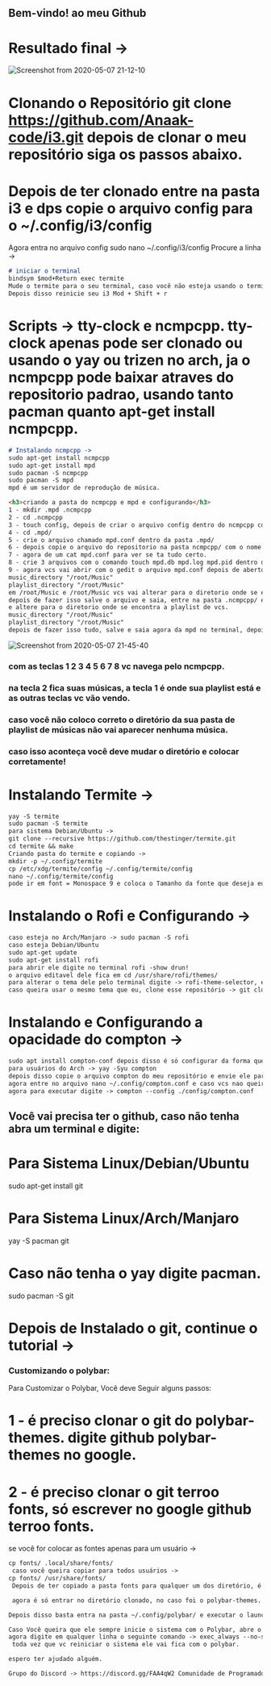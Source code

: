 ## Bem-vindo! ao meu Github
# Resultado final ->
![Screenshot from 2020-05-07 21-12-10](https://user-images.githubusercontent.com/64982678/81356422-8693e900-90a7-11ea-862f-807453d4e11b.png)

# Clonando o Repositório git clone https://github.com/Anaak-code/i3.git depois de clonar o meu repositório siga os passos abaixo.
# Depois de ter clonado entre na pasta i3 e dps copie o arquivo config para o ~/.config/i3/config
Agora entra no arquivo config sudo nano ~/.config/i3/config
Procure a linha -> 
```Markdown
# iniciar o terminal
bindsym $mod+Return exec termite
Mude o termite para o seu terminal, caso você não esteja usando o termite, como eu uso termite, eu vou deixar ele. 
Depois disso reinicie seu i3 Mod + Shift + r
```
# Scripts -> tty-clock e ncmpcpp. tty-clock apenas pode ser clonado ou usando o yay ou trizen no arch, ja o ncmpcpp pode baixar atraves do repositorio padrao, usando tanto pacman quanto apt-get install ncmpcpp.
```Markdown
# Instalando ncmpcpp ->
sudo apt-get install ncmpcpp
sudo apt-get install mpd
sudo pacman -S ncmpcpp
sudo pacman -S mpd 
mpd é um servidor de reprodução de música.

<h3>criando a pasta do ncmpcpp e mpd e configurando</h3>
1 - mkdir .mpd .ncmpcpp
2 - cd .ncmpcpp
3 - touch config, depois de criar o arquivo config dentro do ncmpcpp copie o arquivo do repositorio dentro da pasta ncmpcpp com o nome config para ~/.ncmpcpp depois saia e vai pra pasta .mpd
4 - cd .mpd/ 
5 - crie o arquivo chamado mpd.conf dentro da pasta .mpd/
6 - depois copie o arquivo do repositorio na pasta ncmpcpp/ com o nome do arquivo mpd.conf para ~/.mpd
7 - agora de um cat mpd.conf para ver se ta tudo certo.
8 - crie 3 arquivos com o comando touch mpd.db mpd.log mpd.pid dentro da pasta .mpd.
9 - agora vcs vai abrir com o gedit o arquivo mpd.conf depois de aberto vcs vai mudar o seguinte ->
music_directory "/root/Music"
playlist_directory "/root/Music"
em /root/Music e /root/Music vcs vai alterar para o diretorio onde se encontra a playlist de Musicas de vcs.
depois de fazer isso salve o arquivo e saia, entre na pasta .ncmpcpp/ e edite o arquivo novamente com o gedit -> gedit config
e altere para o diretorio onde se encontra a playlist de vcs.
music_directory "/root/Music"
playlist_directory "/root/Music"
depois de fazer isso tudo, salve e saia agora da mpd no terminal, depois de da mpd execute o comando ncmpcpp, e sua imagem deve está igual a minha ->
```
![Screenshot from 2020-05-07 21-45-40](https://user-images.githubusercontent.com/64982678/81358197-353a2880-90ac-11ea-8605-5f2caf9147d8.png)
<h3> com as teclas 1 2 3 4 5 6 7 8 vc navega pelo ncmpcpp.</h3>
<h3> na tecla 2 fica suas músicas, a tecla 1 é onde sua playlist está e as outras teclas vc vão vendo.</h3>
<h3> caso você não coloco correto o diretório da sua pasta de playlist de músicas não vai aparecer nenhuma música.</h3>
<h3>caso isso aconteça você deve mudar o diretório e colocar corretamente!</h3>

# Instalando Termite ->
```Markdown
yay -S termite
sudo pacman -S termite
para sistema Debian/Ubuntu ->
git clone --recursive https://github.com/thestinger/termite.git
cd termite && make
Criando pasta do termite e copiando ->
mkdir -p ~/.config/termite
cp /etc/xdg/termite/config ~/.config/termite/config
nano ~/.config/termite/config
pode ir em font = Monospace 9 e coloca o Tamanho da fonte que deseja eu uso em 12, descomente a linha caso tenha #, depois disso salve o arquivo e saia.
```

# Instalando o Rofi e Configurando ->
```Markdown
caso esteja no Arch/Manjaro -> sudo pacman -S rofi
caso esteja Debian/Ubuntu
sudo apt-get update
sudo apt-get install rofi
para abrir ele digite no terminal rofi -show drun!
o arquivo editavel dele fica em cd /usr/share/rofi/themes/
para alterar o tema dele pelo terminal digite -> rofi-theme-selector, escolha um tema e aperte alt + a.
caso queira usar o mesmo tema que eu, clone esse repositório -> git clone https://github.com/davatorium/rofi-themes.git &&  cd rofi-themes/ entre na pasta User Themes, depois  cp flat-orange.rasi /usr/share/rofi/themes/ depois de copiado digite no terminal novamente -> rofi-theme-selector depois de abrir ele procure o tema chamado flat-orange e salve com alt + a.
```

#  Instalando e Configurando a opacidade do compton ->
```Markdown
sudo apt install compton-conf depois disso é só configurar da forma que vocês quer -> para usuários de Debian/Ubuntu
para usuários do Arch -> yay -Syu compton
depois disso copie o arquivo compton do meu repositório e envie ele para ~/.config/compton.conf
agora entre no arquivo nano ~/.config/compton.conf e caso vcs nao queira instalar o termite, vcs tem que alterar o termite pelo terminal de vcs, mas com a inicial em letra Maiúscula.
agora para executar digite -> compton --config ./config/compton.conf

```
## Você vai precisa ter o github, caso não tenha abra um terminal e  digite:
# Para Sistema Linux/Debian/Ubuntu
sudo apt-get install git
# Para Sistema Linux/Arch/Manjaro
yay -S pacman git
# Caso não tenha o yay digite pacman.
sudo pacman -S git
# Depois de Instalado o git, continue o tutorial ->
### Customizando o polybar:
Para Customizar o Polybar, Você deve Seguir alguns passos:

 # 1 - é preciso clonar o git do polybar-themes. digite github polybar-themes no google.
 # 2 - é preciso clonar o git terroo fonts, só escrever no google github terroo fonts.
se você for colocar as fontes apenas para um usuário ->
```Markdown
cp fonts/ .local/share/fonts/
 caso você queira copiar para todos usuários ->
cp fonts/ /usr/share/fonts/
 Depois de ter copiado a pasta fonts para qualquer um dos diretório, é preciso atualizar o cache. -> fc-cache -fv

 agora é só entrar no diretório clonado, no caso foi o polybar-themes. depois de estar nele escolha um Polybar do seu agrado. agora Você entra na pasta do polybar, copie tudo que está dentro dela para o diretório cp -r * ~/.config/polybar/

Depois disso basta entra na pasta ~/.config/polybar/ e executar o launch.sh

Caso Você queira que ele sempre inicie o sistema com o Polybar, abre o arquivo sudo vim ~/.config/i3/config
agora digite em qualquer linha o seguinte comando -> exec_always --no-startup-id ~/.config/polybar/launch.sh
 toda vez que vc reiniciar o sistema ele vai fica com o polybar.

espero ter ajudado alguém.

Grupo do Discord -> https://discord.gg/FAA4qW2 Comunidade de Programadores.
